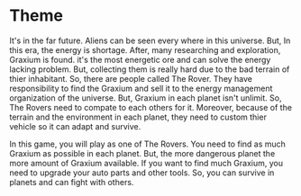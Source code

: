 # Theme

It's in the far future. Aliens can be seen every where in this universe. But, In this era, the energy is shortage. After, many researching and exploration, Graxium is found. it's the most energetic ore and can solve the energy lacking problem. But, collecting them is really hard due to the bad terrain of thier inhabitant. So, there are people called The Rover. They have responsibility to find the Graxium and sell it to the energy management organization of the universe. But, Graxium in each planet isn't unlimit. So, The Rovers need to compate to each others for it. Moreover, because of the terrain and the environment in each planet, they need to custom thier vehicle so it can adapt and survive.

In this game, you will play as one of The Rovers. You need to find as much Graxium as possible in each planet. But, the more dangerous planet the more amount of Graxium available. If you want to find much Graxium, you need to upgrade your auto parts and other tools. So, you can survive in planets and can fight with others.
